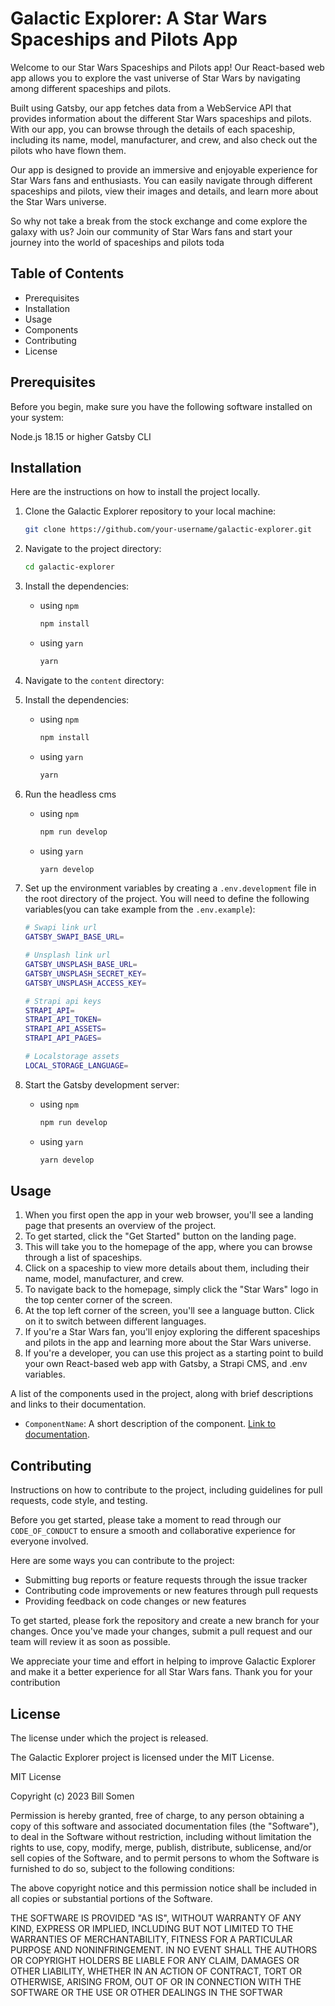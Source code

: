 # Galactic Explorer: A Star Wars Spaceships and Pilots App

Welcome to our Star Wars Spaceships and Pilots app! Our React-based web app allows you to explore the vast universe of Star Wars by navigating among different spaceships and pilots.

Built using Gatsby, our app fetches data from a WebService API that provides information about the different Star Wars spaceships and pilots. With our app, you can browse through the details of each spaceship, including its name, model, manufacturer, and crew, and also check out the pilots who have flown them.

Our app is designed to provide an immersive and enjoyable experience for Star Wars fans and enthusiasts. You can easily navigate through different spaceships and pilots, view their images and details, and learn more about the Star Wars universe.

So why not take a break from the stock exchange and come explore the galaxy with us? Join our community of Star Wars fans and start your journey into the world of spaceships and pilots toda

## Table of Contents

* Prerequisites
* Installation
* Usage
* Components
* Contributing
* License

## Prerequisites

Before you begin, make sure you have the following software installed on your system:

Node.js 18.15 or higher
Gatsby CLI

## Installation

Here are the instructions on how to install the project locally.

1. Clone the Galactic Explorer repository to your local machine:

   ```bash
   git clone https://github.com/your-username/galactic-explorer.git
   ```
2. Navigate to the project directory:

   ```bash
   cd galactic-explorer
   ```
3. Install the dependencies:

   - using ``npm``
     ```bash
     npm install
     ```
   - using ``yarn``
     ```bash
     yarn
     ```
4. Navigate to the ``content`` directory:
5. Install the dependencies:

   - using ``npm``
     ```bash
     npm install
     ```
   - using ``yarn``
     ```bash
     yarn
     ```
6. Run the headless cms

   - using ``npm``
     ```bash
     npm run develop
     ```
   - using ``yarn``
     ```bash
     yarn develop
     ```
7. Set up the environment variables by creating a ``.env.development`` file in the root directory of the project. You will need to define the following variables(you can take example from the ``.env.example``):

   ```bash
   # Swapi link url
   GATSBY_SWAPI_BASE_URL=

   # Unsplash link url
   GATSBY_UNSPLASH_BASE_URL=
   GATSBY_UNSPLASH_SECRET_KEY=
   GATSBY_UNSPLASH_ACCESS_KEY=

   # Strapi api keys
   STRAPI_API=
   STRAPI_API_TOKEN=
   STRAPI_API_ASSETS=
   STRAPI_API_PAGES=

   # Localstorage assets
   LOCAL_STORAGE_LANGUAGE=
   ```
8. Start the Gatsby development server:

   - using ``npm``
     ```bash
     npm run develop
     ```
   - using ``yarn``
     ```bash
     yarn develop
     ```

## Usage

1. When you first open the app in your web browser, you'll see a landing page that presents an overview of the project.
2. To get started, click the "Get Started" button on the landing page.
3. This will take you to the homepage of the app, where you can browse through a list of spaceships.
4. Click on a spaceship  to view more details about them, including their name, model, manufacturer, and crew.
5. To navigate back to the homepage, simply click the "Star Wars" logo in the top center corner of the screen.
6. At the top left corner of the screen, you'll see a language button. Click on it to switch between different languages.
7. If you're a Star Wars fan, you'll enjoy exploring the different spaceships and pilots in the app and learning more about the Star Wars universe.
8. If you're a developer, you can use this project as a starting point to build your own React-based web app with Gatsby, a Strapi CMS, and .env variables.

A list of the components used in the project, along with brief descriptions and links to their documentation.

* `ComponentName`: A short description of the component. [Link to documentation](https://link-to-documentation.com/).

## Contributing

Instructions on how to contribute to the project, including guidelines for pull requests, code style, and testing.

Before you get started, please take a moment to read through our `CODE_OF_CONDUCT` to ensure a smooth and collaborative experience for everyone involved.

Here are some ways you can contribute to the project:

* Submitting bug reports or feature requests through the issue tracker
* Contributing code improvements or new features through pull requests
* Providing feedback on code changes or new features

To get started, please fork the repository and create a new branch for your changes. Once you've made your changes, submit a pull request and our team will review it as soon as possible.

We appreciate your time and effort in helping to improve Galactic Explorer and make it a better experience for all Star Wars fans. Thank you for your contribution

## License

The license under which the project is released.

The Galactic Explorer project is licensed under the MIT License.

MIT License

Copyright (c) 2023 Bill Somen

Permission is hereby granted, free of charge, to any person obtaining a copy
of this software and associated documentation files (the "Software"), to deal
in the Software without restriction, including without limitation the rights
to use, copy, modify, merge, publish, distribute, sublicense, and/or sell
copies of the Software, and to permit persons to whom the Software is
furnished to do so, subject to the following conditions:

The above copyright notice and this permission notice shall be included in all
copies or substantial portions of the Software.

THE SOFTWARE IS PROVIDED "AS IS", WITHOUT WARRANTY OF ANY KIND, EXPRESS OR
IMPLIED, INCLUDING BUT NOT LIMITED TO THE WARRANTIES OF MERCHANTABILITY,
FITNESS FOR A PARTICULAR PURPOSE AND NONINFRINGEMENT. IN NO EVENT SHALL THE
AUTHORS OR COPYRIGHT HOLDERS BE LIABLE FOR ANY CLAIM, DAMAGES OR OTHER
LIABILITY, WHETHER IN AN ACTION OF CONTRACT, TORT OR OTHERWISE, ARISING FROM,
OUT OF OR IN CONNECTION WITH THE SOFTWARE OR THE USE OR OTHER DEALINGS IN THE
SOFTWAR
